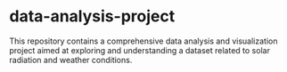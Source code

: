 # data-analysis-project
This repository contains a comprehensive data analysis and visualization project aimed at exploring and understanding a dataset related to solar radiation and weather conditions. 

